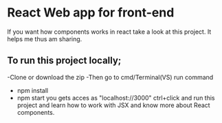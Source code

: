 # React Web app for front-end
If you want how components works in react take a look at this project. It helps me thus am sharing.

## To run this project locally;
-Clone or download the zip 
-Then go to cmd/Terminal(VS) run command
- npm install 
- npm start
you gets acces as "localhost://3000" ctrl+click and run this project and learn how to work with JSX and know more about React components.
